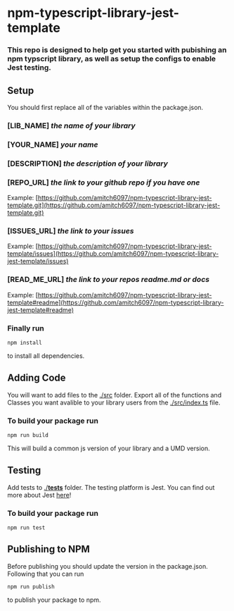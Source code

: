 # npm-typescript-library-jest-template

### This repo is designed to help get you started with pubishing an npm typscript library, as well as setup the configs to enable Jest testing.

## Setup

You should first replace all of the variables within the package.json. 
### [LIB_NAME] _the name of your library_
### [YOUR_NAME] _your name_
### [DESCRIPTION] _the description of your library_
### [REPO_URL] _the link to your github repo if you have one_
  Example: [https://github.com/amitch6097/npm-typescript-library-jest-template.git](https://github.com/amitch6097/npm-typescript-library-jest-template.git)
### [ISSUES_URL] _the link to your issues_ 
  Example: [https://github.com/amitch6097/npm-typescript-library-jest-template/issues](https://github.com/amitch6097/npm-typescript-library-jest-template/issues)
### [READ_ME_URL] _the link to your repos readme.md or docs_
  Example: [https://github.com/amitch6097/npm-typescript-library-jest-template#readme](https://github.com/amitch6097/npm-typescript-library-jest-template#readme)
  

  ### Finally run 
  ```
  npm install
  ```
  to install all dependencies.
  
  ## Adding Code
  
  You will want to add files to the [./src](https://github.com/amitch6097/npm-typescript-library-jest-template/tree/master/src) folder.  Export all of the functions and Classes you want avalible to your library users from the [./src/index.ts](https://github.com/amitch6097/npm-typescript-library-jest-template/tree/master/src/index.ts) file.
  ### To build your package run
  ```
  npm run build
  ````
  This will build a common js version of your library and a UMD version.
  
  ## Testing 
  
  Add tests to [./__tests__](https://github.com/amitch6097/npm-typescript-library-jest-template/tree/master/__tests__) folder.  The testing platform is Jest.  You can find out more about Jest [here](https://jestjs.io/)!
  ### To build your package run
  ```
  npm run test
  ````
  
  ## Publishing to NPM
  
  Before publishing you should update the version in the package.json.  Following that you can run 
  ```
  npm run publish
  ```
  to publish your package to npm.
  

  
